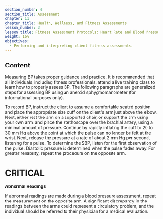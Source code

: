 ```yaml
---
section_number: 4
section_title: Assessment
chapter: 11
chapter_title: Health, Wellness, and Fitness Assessments
lesson_number: 3
lesson_title: Fitness Assessment Protocols: Heart Rate and Blood Pressure
weight: 16%
objectives:
  - Performing and interpreting client fitness assessments.
---
```


## Content
Measuring BP takes proper guidance and practice. It is recommended that all individuals, including fitness professionals, attend a live training class to learn how to properly assess BP. The following paragraphs are generalized steps for assessing BP using an aneroid sphygmomanometer (for informational purposes only).

To record BP, instruct the client to assume a comfortable seated position and place the appropriate size cuff on the client's arm just above the elbow. Next, either rest the arm on a supported chair, or support the arm using your own arm, and place the stethoscope over the brachial artery, using a minimal amount of pressure. Continue by rapidly inflating the cuff to 20 to 30 mm Hg above the point at which the pulse can no longer be felt at the wrist. Next, release the pressure at a rate of about 2 mm Hg per second, listening for a pulse. To determine the SBP, listen for the first observation of the pulse. Diastolic pressure is determined when the pulse fades away. For greater reliability, repeat the procedure on the opposite arm.

# CRITICAL

**Abnormal Readings**

If abnormal readings are made during a blood pressure assessment, repeat the measurement on the opposite arm. A significant discrepancy in the readings between the arms could represent a circulatory problem, and the individual should be referred to their physician for a medical evaluation. 